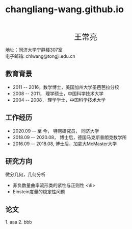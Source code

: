# changliang-wang.github.io
<html>
  <head>
    <meta charset="UTF-8">  
  </head>
  <body>
    <p>
      <br>
    </p>
    <p align="center">
      <font size="5">王常亮</font>
    </p>
    <p>
      地址：同济大学宁静楼307室   
      <br>
      电子邮箱: chlwang@tongji.edu.cn
    </p>
    <h2 id="education">教育背景</h2>
    <ul>
      <li>
        2011 -- 2016，数学博士，美国加州大学圣芭芭拉分校
      </li>
      <li>
        2008 -- 2011， 理学硕士，中国科学技术大学
      </li>
      <li>
        2004 -- 2008， 理学学士，中国科学技术大学
      </li>
    </ul>
    <h2 id="employment">工作经历</h2>
    <ul>
      <li> 
        2020.09 -- 至 今，   特聘研究员， 同济大学
      </li>
      <li>
        2018.09 -- 2020.08，    博士后，德国马克斯普朗克数学所
      </li>
      <li>
        2016.09 -- 2018.08,      博士后，加拿大McMaster大学
      </li>
    </ul>
    <h2 id="research">研究方向</h2>
    微分几何，几何分析
      <ul>
        <li>
          非负数量曲率流形类的紧性与正则性
        <\li>
        <li>
          Einstein度量的稳定性问题
        </li>
     </ul>
    <h2 id="paper">论文</h2>
     1. aaa
     2. bbb
    </body>
</html>
